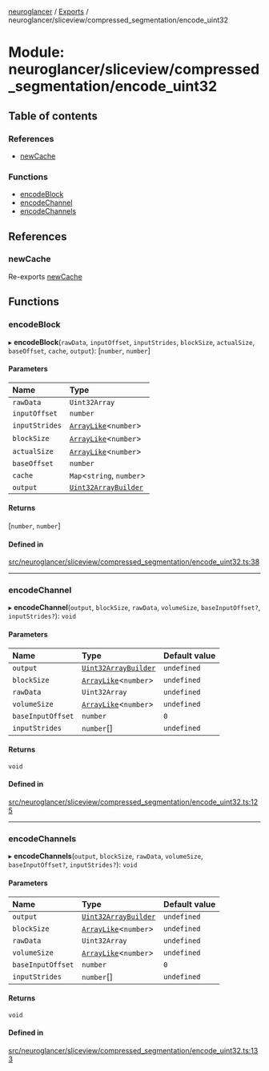 [neuroglancer](../README.md) / [Exports](../modules.md) / neuroglancer/sliceview/compressed\_segmentation/encode\_uint32

# Module: neuroglancer/sliceview/compressed\_segmentation/encode\_uint32

## Table of contents

### References

- [newCache](neuroglancer_sliceview_compressed_segmentation_encode_uint32.md#newcache)

### Functions

- [encodeBlock](neuroglancer_sliceview_compressed_segmentation_encode_uint32.md#encodeblock)
- [encodeChannel](neuroglancer_sliceview_compressed_segmentation_encode_uint32.md#encodechannel)
- [encodeChannels](neuroglancer_sliceview_compressed_segmentation_encode_uint32.md#encodechannels)

## References

### newCache

Re-exports [newCache](neuroglancer_sliceview_compressed_segmentation_encode_common.md#newcache)

## Functions

### encodeBlock

▸ **encodeBlock**(`rawData`, `inputOffset`, `inputStrides`, `blockSize`, `actualSize`, `baseOffset`, `cache`, `output`): [`number`, `number`]

#### Parameters

| Name | Type |
| :------ | :------ |
| `rawData` | `Uint32Array` |
| `inputOffset` | `number` |
| `inputStrides` | [`ArrayLike`](../interfaces/neuroglancer_async_computation_encode_compressed_segmentation_request._internal_.ArrayLike.md)<`number`\> |
| `blockSize` | [`ArrayLike`](../interfaces/neuroglancer_async_computation_encode_compressed_segmentation_request._internal_.ArrayLike.md)<`number`\> |
| `actualSize` | [`ArrayLike`](../interfaces/neuroglancer_async_computation_encode_compressed_segmentation_request._internal_.ArrayLike.md)<`number`\> |
| `baseOffset` | `number` |
| `cache` | `Map`<`string`, `number`\> |
| `output` | [`Uint32ArrayBuilder`](../classes/neuroglancer_util_uint32array_builder.Uint32ArrayBuilder.md) |

#### Returns

[`number`, `number`]

#### Defined in

[src/neuroglancer/sliceview/compressed_segmentation/encode_uint32.ts:38](https://github.com/ActiveBrainAtlas2/neuroglancer/blob/91617476/src/neuroglancer/sliceview/compressed_segmentation/encode_uint32.ts#L38)

___

### encodeChannel

▸ **encodeChannel**(`output`, `blockSize`, `rawData`, `volumeSize`, `baseInputOffset?`, `inputStrides?`): `void`

#### Parameters

| Name | Type | Default value |
| :------ | :------ | :------ |
| `output` | [`Uint32ArrayBuilder`](../classes/neuroglancer_util_uint32array_builder.Uint32ArrayBuilder.md) | `undefined` |
| `blockSize` | [`ArrayLike`](../interfaces/neuroglancer_async_computation_encode_compressed_segmentation_request._internal_.ArrayLike.md)<`number`\> | `undefined` |
| `rawData` | `Uint32Array` | `undefined` |
| `volumeSize` | [`ArrayLike`](../interfaces/neuroglancer_async_computation_encode_compressed_segmentation_request._internal_.ArrayLike.md)<`number`\> | `undefined` |
| `baseInputOffset` | `number` | `0` |
| `inputStrides` | `number`[] | `undefined` |

#### Returns

`void`

#### Defined in

[src/neuroglancer/sliceview/compressed_segmentation/encode_uint32.ts:125](https://github.com/ActiveBrainAtlas2/neuroglancer/blob/91617476/src/neuroglancer/sliceview/compressed_segmentation/encode_uint32.ts#L125)

___

### encodeChannels

▸ **encodeChannels**(`output`, `blockSize`, `rawData`, `volumeSize`, `baseInputOffset?`, `inputStrides?`): `void`

#### Parameters

| Name | Type | Default value |
| :------ | :------ | :------ |
| `output` | [`Uint32ArrayBuilder`](../classes/neuroglancer_util_uint32array_builder.Uint32ArrayBuilder.md) | `undefined` |
| `blockSize` | [`ArrayLike`](../interfaces/neuroglancer_async_computation_encode_compressed_segmentation_request._internal_.ArrayLike.md)<`number`\> | `undefined` |
| `rawData` | `Uint32Array` | `undefined` |
| `volumeSize` | [`ArrayLike`](../interfaces/neuroglancer_async_computation_encode_compressed_segmentation_request._internal_.ArrayLike.md)<`number`\> | `undefined` |
| `baseInputOffset` | `number` | `0` |
| `inputStrides` | `number`[] | `undefined` |

#### Returns

`void`

#### Defined in

[src/neuroglancer/sliceview/compressed_segmentation/encode_uint32.ts:133](https://github.com/ActiveBrainAtlas2/neuroglancer/blob/91617476/src/neuroglancer/sliceview/compressed_segmentation/encode_uint32.ts#L133)
